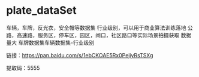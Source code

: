 # plate_dataSet
车辆，车牌，反光衣，安全帽等数据集 行业级别，可以用于商业算法训练落地 公路，高速路，服务区，停车区，园区，闸口，社区路口等实际场景拍摄获取 数据量大 车牌数据集车辆数据集-行业级别

链接：https://pan.baidu.com/s/1ebCKOAE5Rx0PejiyRsTSXg

提取码：5555 
